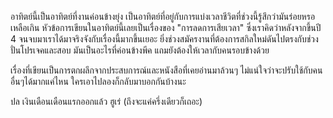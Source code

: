 อาทิตย์นี้เป็นอาทิตย์ที่งานค่อนข้างยุ่ง เป็นอาทิตย์ที่อยู่กับการแบ่งเวลาชีวิตที่ช่วงนี้รู้สึกว่ามันร่อยหรอเหลือเกิน
หัวข้อการเขียนในอาทิตย์นี้เลยเป็นเรื่องของ "การลดการเสียเวลา" ซึ่งเราคิดว่าหลังจากขึ้นปี 4 จนจบมาเราได้มาจริงจังกับเรื่องนี้มากขึ้นเยอะ ยิ่งช่วงสมัครงานที่ต้องการสกิลใหม่ดันไปตรงกับช่วงปั่นโปรเจคและสอบ
มันเป็นอะไรที่ค่อนข้างพีค แถมยังต้องให้เวลากับคนรอบข้างด้วย 

เรื่องที่เขียนเป็นการตกผลึกจากประสบการณ์และหนังสือที่เคยอ่านมาล้วนๆ ไม่แน่ใจว่าจะปรับใช้กับคนอื่นๆได้มากแค่ไหน ใครเอาไปลองก็กลับมาบอกกันบ้างนะ

ปล เงินเดือนเดือนแรกออกแล้ว ฮูเร่ (ถึงจะแค่ครึ่งเดียวก็เถอะ)
